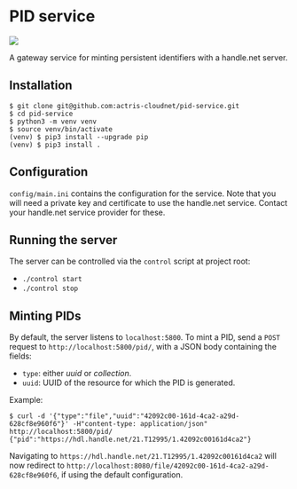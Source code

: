 # PID service
![](https://github.com/actris-cloudnet/pid-service/workflows/PID-service%20CI/badge.svg)

A gateway service for minting persistent identifiers with a handle.net server.

## Installation

    $ git clone git@github.com:actris-cloudnet/pid-service.git
    $ cd pid-service
    $ python3 -m venv venv
    $ source venv/bin/activate
    (venv) $ pip3 install --upgrade pip
    (venv) $ pip3 install .


## Configuration

`config/main.ini` contains the configuration for the service. Note that you will need a private key and certificate to use the handle.net service. Contact your handle.net service provider for these.

## Running the server

The server can be controlled via the `control` script at project root:
- `./control start`
- `./control stop`

## Minting PIDs

By default, the server listens to `localhost:5800`. To mint a PID, send a `POST` request to `http://localhost:5800/pid/`, with a JSON body containing the fields:
- `type`: either *uuid* or *collection*.
- `uuid`: UUID of the resource for which the PID is generated.

Example:
   
    $ curl -d '{"type":"file","uuid":"42092c00-161d-4ca2-a29d-628cf8e960f6"}' -H"content-type: application/json" http://localhost:5800/pid/
    {"pid":"https://hdl.handle.net/21.T12995/1.42092c00161d4ca2"}
    
Navigating to `https://hdl.handle.net/21.T12995/1.42092c00161d4ca2` will now redirect to `http://localhost:8080/file/42092c00-161d-4ca2-a29d-628cf8e960f6`, if using the default configuration.
